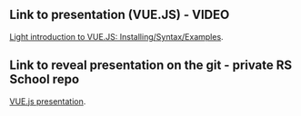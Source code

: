 ## Link to presentation (VUE.JS) - VIDEO
[Light introduction to VUE.JS: Installing/Syntax/Examples](https://www.youtube.com/watch?v=ELRmcr6QTUc).

## Link to reveal presentation on the git - private RS School repo
[VUE.js presentation](https://github.com/rolling-scopes-school/dimit999-JS2020Q3/tree/presentation).
